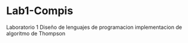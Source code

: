 # Lab1-Compis
Laboratorio 1 Diseño de lenguajes de programacion implementacion de algoritmo de Thompson 
